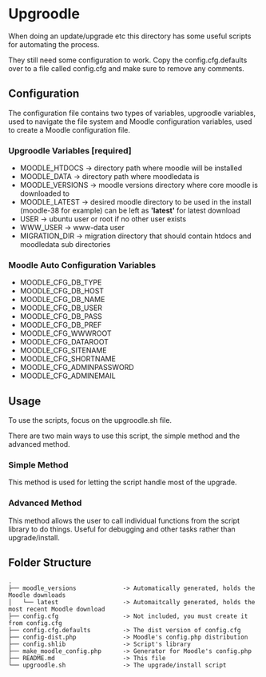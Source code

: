 # Upgroodle

When doing an update/upgrade etc this directory has some useful scripts for automating the process.

They still need some configuration to work. Copy the config.cfg.defaults over to a file called config.cfg and make sure to remove any comments.

## Configuration
The configuration file contains two types of variables, upgroodle variables, used to navigate the file system and Moodle configuration variables, used to create a Moodle configuration file.

### Upgroodle Variables [**required**]
- MOODLE_HTDOCS -> directory path where moodle will be installed
- MOODLE_DATA -> directory path where moodledata is
- MOODLE_VERSIONS -> moodle versions directory where core moodle is downloaded to
- MOODLE_LATEST -> desired moodle directory to be used in the install (moodle-38 for example) can be left as **'latest'** for latest download
- USER -> ubuntu user or root if no other user exists
- WWW_USER -> www-data user
- MIGRATION_DIR -> migration directory that should contain htdocs and moodledata sub directories

### Moodle Auto Configuration Variables
- MOODLE_CFG_DB_TYPE
- MOODLE_CFG_DB_HOST
- MOODLE_CFG_DB_NAME
- MOODLE_CFG_DB_USER
- MOODLE_CFG_DB_PASS
- MOODLE_CFG_DB_PREF
- MOODLE_CFG_WWWROOT
- MOODLE_CFG_DATAROOT
- MOODLE_CFG_SITENAME
- MOODLE_CFG_SHORTNAME
- MOODLE_CFG_ADMINPASSWORD
- MOODLE_CFG_ADMINEMAIL

## Usage

To use the scripts, focus on the upgroodle.sh file.

There are two main ways to use this script, the simple method and the advanced method.

### Simple Method
This method is used for letting the script handle most of the upgrade.

### Advanced Method
This method allows the user to call individual functions from the script library to do things. Useful for debugging and other tasks rather than upgrade/install.

## Folder Structure

```console
.
├── moodle_versions             -> Automatically generated, holds the Moodle downloads
│   └── latest                  -> Automaitcally generated, holds the most recent Moodle download
├── config.cfg                  -> Not included, you must create it from config.cfg
├── config.cfg.defaults         -> The dist version of config.cfg
├── config-dist.php             -> Moodle's config.php distribution
├── config.shlib                -> Script's library
├── make_moodle_config.php      -> Generator for Moodle's config.php
├── README.md                   -> This file
└── upgroodle.sh                -> The upgrade/install script
```
